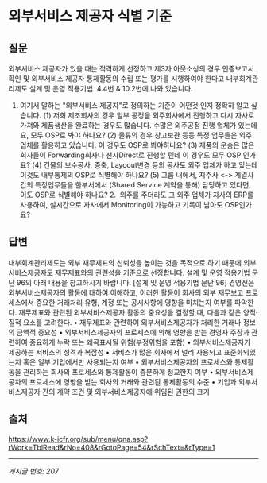 # 외부서비스 제공자 식별 기준

## 질문
외부서비스 제공자가 있을 때는 적격하게 선정하고
제3자 아웃소싱의 경우 인증보고서 확인 및 외부서비스 제공자 통제활동의 수립 또는 평가를 시행하여야 한다고
내부회계관리제도 설계 및 운영 적용기법  4.4번 & 10.2번에 나와 있습니다.
1. 여기서 말하는 "외부서비스 제공자"로 정의하는 기준이 어떤것 인지 정확히 알고 싶습니다.
(1) 저희 제조회사의 경우 일부 공정을 외주회사에서 진행하고 다시 자사로 가져와 제품생산을 완료하는 경우도 많습니다.
수많은 외주공정 진행 업체가 있는데요, 모두 OSP로 봐야 하나요?
(2) 물류의 경우 창고보관 등등 특정 업무들은 외주 업체를 활용하고 있습니다. 이 경우도 OSP로 봐야하나요?
(3) 제품의 운송은 많은 회사들이 Forwarding회사나 선사Direct로 진행할 텐데 이 경우도 모두 OSP 인가요?
(4) 건물의 보수공사, 증축, Layoout변경 등의 공사도 외주 업체가 하고 있는데 이것도 내부통제의 OSP로 식별해야 하나요?
(5) 그룹 내에서, 지주사 <-> 계열사간의 특정업무들을 한부서에서 (Shared Service 계약을 통해) 담당하고 있다면, 이도 OSP로 식별해야
하나요?
2.  외주를 주더라도 그 외주 업체가 자사의 ERP를 사용하여, 실시간으로 자사에서 Monitoring이 가능하고 기록이 남아도 OSP인가요?

## 답변
내부회계관리제도는 외부 재무제표의 신뢰성을 높이는 것을 목적으로 하기 때문에 외부서비스제공자도 재무제표와의 관련성을 기준으로 선정합니다. 설계 및 운영 적용기법 문단 96의 아래 내용을 참고하시기 바랍니다.
[설계 및 운영 적용기법 문단 96]
경영진은 외부서비스제공자의 활동에 대하여 이해하고, 이러한 활동이 회사의 외부 재무보고 프로세스에서 중요한 거래처리 유형, 계정 또는 공시사항에 영향을 미치는지 여부를 파악한다. 재무제표와 관련된 외부서비스제공자 활동의 중요성을 결정할 때, 다음과 같은 양적·질적 요소를 고려한다.
• 재무제표와 관련하여 외부서비스제공자가 처리한 거래나 정보의 금액적 중요성
• 외부서비스제공자의 프로세스에 의해 영향을 받는 경영자 주장과 관련하여 중요하게 누락 또는 왜곡표시될 위험(부정위험을 포함)
• 외부서비스제공자가 제공하는 서비스의 성격과 복잡성
• 서비스가 많은 회사에서 널리 사용되고 표준화되었는지 혹은 일부 기업에서만 사용되는지 여부
• 외부서비스제공자의 프로세스와 통제활동을 관리하는 회사의 프로세스와 통제활동이 충분하게 정교한지 여부
• 외부서비스제공자의 프로세스에 영향을 받는 회사의 거래와 관련된 통제활동의 수준
• 기업과 외부서비스제공자 간의 계약 조건 및 외부서비스제공자에 위임된 권한의 크기

## 출처
https://www.k-icfr.org/sub/menu/qna.asp?rWork=TblRead&rNo=408&rGotoPage=54&rSchText=&rType=1

---
*게시글 번호: 207*
